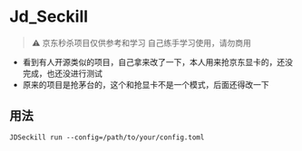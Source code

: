 # Jd_Seckill

> ⚠ 京东秒杀项目仅供参考和学习
> 自己练手学习使用，请勿商用

- 看到有人开源类似的项目，自己拿来改了一下，本人用来抢京东显卡的，还没完成，也还没进行测试
- 原来的项目是抢茅台的，这个和抢显卡不是一个模式，后面还得改一下


## 用法
```.env
JDSeckill run --config=/path/to/your/config.toml
```